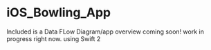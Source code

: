 # iOS_Bowling_App
Included is a Data FLow Diagram/app overview
coming soon! work in progress right now. using Swift 2
